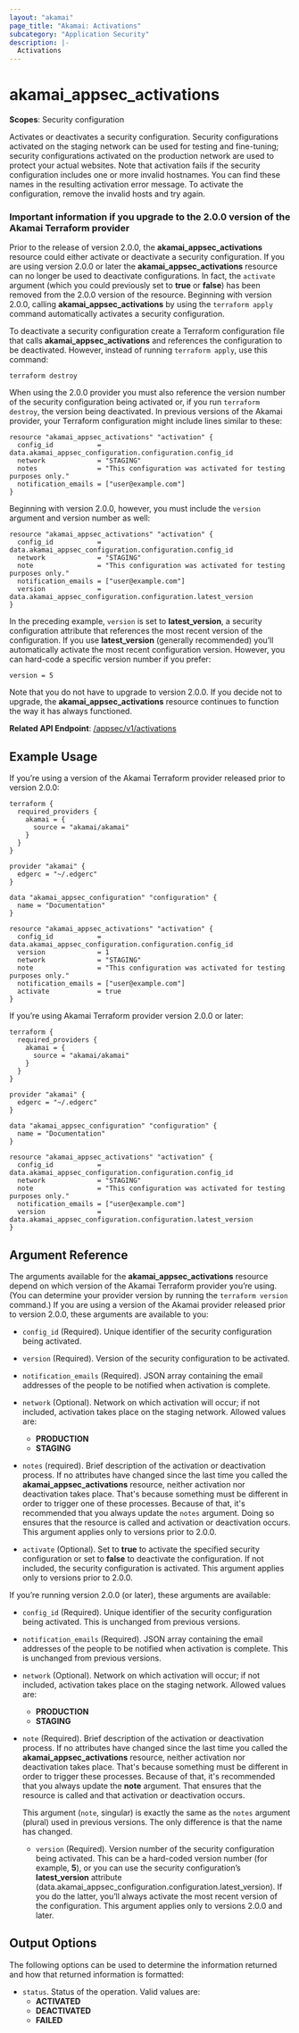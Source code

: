 ```yaml
---
layout: "akamai"
page_title: "Akamai: Activations"
subcategory: "Application Security"
description: |-
  Activations
---
```


# akamai_appsec_activations

**Scopes**: Security configuration

Activates or deactivates a security configuration.
Security configurations activated on the staging network can be used for testing and fine-tuning; security configurations activated on the production network are used to protect your actual websites.
Note that activation fails if the security configuration includes one or more invalid hostnames. You can find these names in the resulting activation error message. To activate the configuration, remove the invalid hosts and try again.

### Important information if you upgrade to the 2.0.0 version of the Akamai Terraform provider

Prior to the release of version 2.0.0, the **akamai_appsec_activations** resource could either activate or deactivate a security configuration. If you are using version 2.0.0 or later the **akamai_appsec_activations** resource can no longer be used to deactivate configurations. In fact, the `activate` argument (which you could previously set to **true** or **false**) has been removed from the 2.0.0 version of the resource. Beginning with version 2.0.0, calling **akamai_appsec_activations** by using the `terraform apply` command automatically activates a security configuration.

To deactivate a security configuration create a Terraform configuration file that calls **akamai_appsec_activations** and references the configuration to be deactivated. However, instead of running `terraform apply`, use this command:

```
terraform destroy
```

When using the 2.0.0 provider you must also reference the version number of the security configuration being activated or, if you run `terraform destroy`, the version being deactivated. In previous versions of the Akamai provider, your Terraform configuration might include lines similar to these:

```
resource "akamai_appsec_activations" "activation" {
  config_id           = data.akamai_appsec_configuration.configuration.config_id
  network             = "STAGING"
  notes               = "This configuration was activated for testing purposes only."
  notification_emails = ["user@example.com"]
}
```

Beginning with version 2.0.0, however, you must include the `version` argument and version number as well:

```
resource "akamai_appsec_activations" "activation" {
  config_id           = data.akamai_appsec_configuration.configuration.config_id
  network             = "STAGING"
  note                = "This configuration was activated for testing purposes only."
  notification_emails = ["user@example.com"]
  version             = data.akamai_appsec_configuration.configuration.latest_version
}
```

In the preceding example, `version` is set to **latest_version**, a security configuration attribute that references the most recent version of the configuration. If you use **latest_version** (generally recommended) you’ll automatically activate the most recent configuration version. However, you can hard-code a specific version number if you prefer:

```
version = 5
```

Note that you do not have to upgrade to version 2.0.0. If you decide not to upgrade, the **akamai_appsec_activations** resource continues to function the way it has always functioned.


**Related API Endpoint**: [/appsec/v1/activations](https://techdocs.akamai.com/application-security/reference/post-activations)

## Example Usage

If you’re using a version of the Akamai Terraform provider released prior to version 2.0.0:

```
terraform {
  required_providers {
    akamai = {
      source = "akamai/akamai"
    }
  }
}

provider "akamai" {
  edgerc = "~/.edgerc"
}

data "akamai_appsec_configuration" "configuration" {
  name = "Documentation"
}

resource "akamai_appsec_activations" "activation" {
  config_id           = data.akamai_appsec_configuration.configuration.config_id
  version             = 1
  network             = "STAGING"
  note                = "This configuration was activated for testing purposes only."
  notification_emails = ["user@example.com"]
  activate            = true
}
```

If you’re using Akamai Terraform provider version 2.0.0 or later:

```
terraform {
  required_providers {
    akamai = {
      source = "akamai/akamai"
    }
  }
}

provider "akamai" {
  edgerc = "~/.edgerc"
}

data "akamai_appsec_configuration" "configuration" {
  name = "Documentation"
}

resource "akamai_appsec_activations" "activation" {
  config_id           = data.akamai_appsec_configuration.configuration.config_id
  network             = "STAGING"
  note                = "This configuration was activated for testing purposes only."
  notification_emails = ["user@example.com"]
  version             = data.akamai_appsec_configuration.configuration.latest_version
}
```

## Argument Reference

The arguments available for the **akamai_appsec_activations** resource depend on which version of the Akamai Terraform provider you’re using. (You can determine your provider version by running the `terraform version` command.) If you are using a version of the Akamai provider released prior to version 2.0.0, these arguments are available to you:

- `config_id` (Required). Unique identifier of the security configuration being activated.

- `version` (Required). Version of the security configuration to be activated.

- `notification_emails` (Required). JSON array containing the email addresses of the people to be notified when activation is complete.

- `network` (Optional). Network on which activation will occur; if not included, activation takes place on the staging network. Allowed values are:
  * **PRODUCTION**
  * **STAGING**


- `notes` (required). Brief description of the activation or deactivation process. If no attributes have changed since the last time you called the **akamai_appsec_activations** resource, neither activation nor deactivation takes place. That's because something must be different in order to trigger one of these processes. Because of that, it's recommended that you always update the `notes` argument. Doing so ensures that the resource is called and activation or deactivation occurs. This argument applies only to versions prior to 2.0.0.

- `activate` (Optional). Set to **true** to activate the specified security configuration or set to **false** to deactivate the configuration. If not included, the security configuration is activated. This argument applies only to versions prior to 2.0.0.

If you’re running version 2.0.0 (or later), these arguments are available:

- `config_id` (Required). Unique identifier of the security configuration being activated. This is unchanged from previous versions.

- `notification_emails` (Required). JSON array containing the email addresses of the people to be notified when activation is complete. This is unchanged from previous versions.

- `network` (Optional). Network on which activation will occur; if not included, activation takes place on the staging network. Allowed values are:
    * **PRODUCTION**
    * **STAGING**


- `note` (Required). Brief description of the activation or deactivation process. If no attributes have changed since the last time you called the **akamai_appsec_activations** resource, neither activation nor deactivation takes place. That's because something must be different in order to trigger these processes. Because of that, it's recommended that you always update the **note** argument. That ensures that the resource is called and that activation or deactivation occurs.

    This argument (`note`, singular) is exactly the same as the `notes` argument (plural) used in previous versions. The only difference is that the name has changed.


  - `version` (Required). Version number of the security configuration being activated. This can be a hard-coded version number (for example, **5**), or you can use the security configuration’s **latest_version** attribute (data.akamai_appsec_configuration.configuration.latest_version). If you do the latter, you’ll always activate the most recent version of the configuration. This argument applies only to versions 2.0.0 and later.


## Output Options

The following options can be used to determine the information returned and how that returned information is formatted:

- `status`. Status of the operation. Valid values are:
  *	**ACTIVATED**
  *	**DEACTIVATED**
  *	**FAILED**
